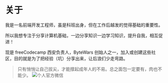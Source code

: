 # 关于


我是一名前端开发工程师，虽是科班出身，但在工作后越发的觉得基础的重要性。

所以我想专注于分享计算机基础，一边分享知识一边学习知识，提升自我，相互促进！

现是 freeCodecamp 西安负责人，ByteWars 创始人之一，加入或创建这些社区，目的就是为了把经验（坑）分享出来，让后浪们少走弯路。

> 只有悄悄让自己拔尖，才能撑起成年人的不易。总之面包一定要有，肉也不能少。
![个人官方微信](https://imgkr.cn-bj.ufileos.com/449032aa-6a0a-4b69-9be5-d31386487cf7.jpeg)

